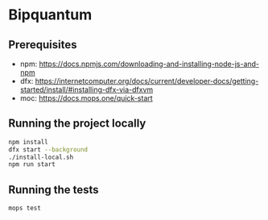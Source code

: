 # Bipquantum

## Prerequisites

- npm: https://docs.npmjs.com/downloading-and-installing-node-js-and-npm
- dfx: https://internetcomputer.org/docs/current/developer-docs/getting-started/install/#installing-dfx-via-dfxvm
- moc: https://docs.mops.one/quick-start

## Running the project locally

```bash
npm install
dfx start --background
./install-local.sh
npm run start
```

## Running the tests

```bash
mops test
```